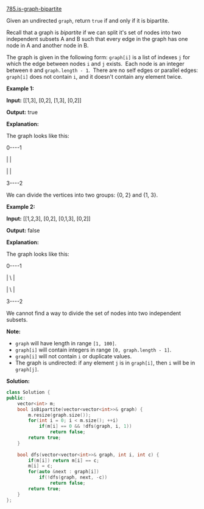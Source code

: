 [785.is-graph-bipartite](https://leetcode.com/problems/is-graph-bipartite/)  

Given an undirected `graph`, return `true` if and only if it is bipartite.

Recall that a graph is _bipartite_ if we can split it's set of nodes into two independent subsets A and B such that every edge in the graph has one node in A and another node in B.

The graph is given in the following form: `graph[i]` is a list of indexes `j` for which the edge between nodes `i` and `j` exists.  Each node is an integer between `0` and `graph.length - 1`.  There are no self edges or parallel edges: `graph[i]` does not contain `i`, and it doesn't contain any element twice.

  
**Example 1:**
  
**Input:** \[\[1,3\], \[0,2\], \[1,3\], \[0,2\]\]
  
**Output:** true
  
**Explanation:** 
  
The graph looks like this:
  
0----1
  
|    |
  
|    |
  
3----2
  
We can divide the vertices into two groups: {0, 2} and {1, 3}.
  

  
**Example 2:**
  
**Input:** \[\[1,2,3\], \[0,2\], \[0,1,3\], \[0,2\]\]
  
**Output:** false
  
**Explanation:** 
  
The graph looks like this:
  
0----1
  
| \\  |
  
|  \\ |
  
3----2
  
We cannot find a way to divide the set of nodes into two independent subsets.
  

**Note:**

*   `graph` will have length in range `[1, 100]`.
*   `graph[i]` will contain integers in range `[0, graph.length - 1]`.
*   `graph[i]` will not contain `i` or duplicate values.
*   The graph is undirected: if any element `j` is in `graph[i]`, then `i` will be in `graph[j]`.  



**Solution:**  

```cpp
class Solution {
public:
    vector<int> m;
    bool isBipartite(vector<vector<int>>& graph) {        
        m.resize(graph.size());
        for(int i = 0; i < m.size(); ++i) 
            if(m[i] == 0 && !dfs(graph, i, 1))
                return false;
        return true;
    }
    
    bool dfs(vector<vector<int>>& graph, int i, int c) {
        if(m[i]) return m[i] == c;
        m[i] = c;
        for(auto &next : graph[i]) 
            if(!dfs(graph, next, -c))
                return false;
        return true;
    }
};
```
      